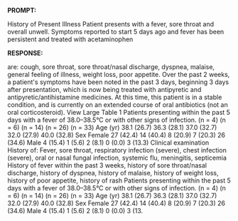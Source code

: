 **PROMPT:**

History of Present Illness Patient presents with a fever, sore throat and overall unwell. Symptoms reported to start 5 days ago and fever has been persistent and treated with acetaminophen

**RESPONSE:**

  are: cough, sore throat, sore throat/nasal discharge, dyspnea, malaise, general feeling of illness, weight loss, poor appetite. Over the past 2 weeks, a patient's symptoms have been noted in the past 3 days, beginning 3 days after presentation, which is now being treated with antipyretic and antipyretic/antihistamine medicines. At this time, this patient is in a stable condition, and is currently on an extended course of oral antibiotics (not an oral corticosteroid). View Large  Table 1 Patients presenting within the past 5 days with a fever of 38.0–38.5°C or with other signs of infection. (n = 4) (n = 6) (n = 14) (n = 26) (n = 33) Age (yr) 38.1 (26.7) 36.3 (28.1) 37.0 (32.7) 32.0 (27.9) 40.0 (32.8) Sex Female 27 (42.4) 14 (40.4) 8 (20.9) 7 (20.3) 26 (34.6) Male 4 (15.4) 1 (5.6) 2 (8.1) 0 (0.0) 3 (13.3) Clinical examination History of: Fever, sore throat, respiratory infection (severe), chest infection (severe), oral or nasal fungal infection, systemic flu, meningitis, septicemia History of fever within the past 3 weeks, history of sore throat/nasal discharge, history of dyspnea, history of malaise, history of weight loss, history of poor appetite, history of rash Patients presenting within the past 5 days with a fever of 38.0–38.5°C or with other signs of infection. (n = 4) (n = 6) (n = 14) (n = 26) (n = 33) Age (yr) 38.1 (26.7) 36.3 (28.1) 37.0 (32.7) 32.0 (27.9) 40.0 (32.8) Sex Female 27 (42.4) 14 (40.4) 8 (20.9) 7 (20.3) 26 (34.6) Male 4 (15.4) 1 (5.6) 2 (8.1) 0 (0.0) 3 (13.